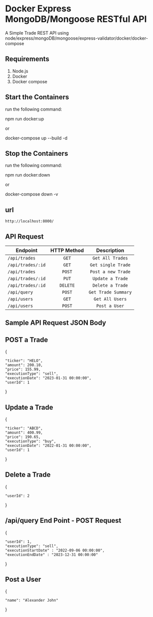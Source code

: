 # Docker Express MongoDB/Mongoose RESTful API

A Simple Trade REST API using node/express/mongoDB/mongoose/express-validator/docker/docker-compose

## Requirements

1. Node.js  
2. Docker
3. Docker compose

## Start the Containers

run the following command:

npm run docker:up

or

docker-compose up --build -d

## Stop the Containers

run the following command:

npm run docker:down

or

docker-compose down -v

## url

    http://localhost:8000/

## API Request

| Endpoint          | HTTP Method |     Description     |
| ----------------- | :---------: | :-----------------: |
| `/api/trades`     |    `GET`    |  `Get All Trades`   |
| `/api/trades/:id` |    `GET`    | `Get single Trade`  |
| `/api/trades`     |   `POST`    | `Post a new Trade`  |
| `/api/trades/:id` |    `PUT`    |  `Update a Trade`   |
| `/api/trades/:id` |  `DELETE`   |  `Delete a Trade`   |
| `/api/query`      |   `POST`    | `Get Trade Summary` |
| `/api/users`      |    `GET`    |   `Get All Users`   |
| `/api/users`      |   `POST`    |    `Post a User`    |

## Sample API Request JSON Body

## POST a Trade

{

    "ticker": "HELO",
    "amount": 200.10,
    "price": 155.99,
    "executionType": "sell",
    "executionDate": "2023-01-31 00:00:00",
    "userId": 1

}

## Update a Trade

{

    "ticker": "ABCD",
    "amount": 400.99,
    "price": 190.65,
    "executionType": "buy",
    "executionDate": "2022-01-31 00:00:00",
    "userId": 1

}

## Delete a Trade

{

    "userId": 2

}

## /api/query End Point - POST Request

{

    "userId": 1,
    "executionType": "sell",
    "executionStartDate" : "2022-09-06 00:00:00",
    "executionEndDate" : "2023-12-31 00:00:00"

}

## Post a User

{

    "name": "Alexander John"

}
